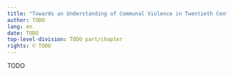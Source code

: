 ```yaml
---
title: "Towards an Understanding of Communal Violence in Twentieth Century Bengal"
author: TODO
lang: en
date: TODO
top-level-division: TODO part/chapter
rights: © TODO
---
```


TODO

